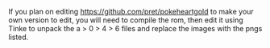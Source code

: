 If you plan on editing https://github.com/pret/pokeheartgold to make your own version to edit, you will need to compile the rom, then edit it using Tinke to unpack the a > 0 > 4 > 6 files and replace the images with the pngs listed.
